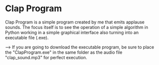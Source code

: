 # Clap Program
 Clap Program is a simple program created by me that emits applause sounds. The focus itself is to see the operation of a simple algorithm in Python working in a simple graphical interface also turning into an executable file (.exe).

 --> If you are going to download the executable program, be sure to place the "ClapProgram.exe" in the same folder as the audio file "clap_sound.mp3" for perfect execution.
